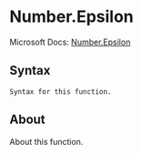 # Number.Epsilon

Microsoft Docs: [Number.Epsilon](https://docs.microsoft.com/en-us/powerquery-m/number-epsilon)

## Syntax

```
Syntax for this function.
```

## About

About this function.

